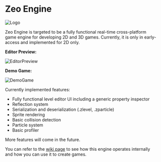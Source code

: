 # Zeo Engine

![Logo](https://github.com/hls333555/ZeoEngine/blob/master/images/Logo.png)

Zeo Engine is targeted to be a fully functional real-time cross-platform game engine for developing 2D and 3D games. Currently, it is only in early-access and implemented for 2D only.

**Editor Preview:**

![EditorPreview](https://github.com/hls333555/ZeoEngine/blob/develop/images/ZeoEngineEditor.png)

**Demo Game:**

![DemoGame](https://github.com/hls333555/ZeoEngine/blob/develop/images/DemoGame.gif)

Currently implemented features:

* Fully functional level editor UI including a generic property inspector
* Reflection system
* Serialization and deserialization (.zlevel, .zparticle)
* Sprite rendering
* Basic collision detection
* Particle system
* Basic profiler

More features will come in the future.

You can refer to the [wiki page](https://github.com/hls333555/ZeoEngine/wiki) to see how this engine operates internally and how you can use it to create games.


